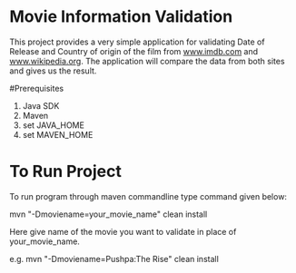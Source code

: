 # Movie Information Validation

This project provides a very simple application for validating Date of Release and Country of origin of the film from www.imdb.com and www.wikipedia.org.
The application will compare the data from both sites and gives us the result.

#Prerequisites
1. Java SDK 
2. Maven
3. set JAVA_HOME 
4. set MAVEN_HOME 


# To Run Project

To run program through maven commandline type command given below:

mvn "-Dmoviename=your_movie_name" clean install

Here give  name of the movie you want to validate in place of your_movie_name.

e.g. mvn "-Dmoviename=Pushpa:The Rise" clean install

